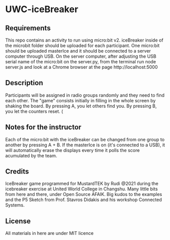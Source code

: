# UWC-iceBreaker

## Requirements
This repo contains an activity to run using micro:bit v2. iceBreaker inside of the microbit folder should be uploaded for each participant. One micro:bit should be uploaded masterIce and it should be connected to a server computer through USB. On the server computer, after adjusting the USB serial name of the micro:bit on the server.py, from the terminal run node server.js and look at a Chrome browser at the page http://localhost:5000

## Description
Participants will be assigned in radio groups randomly and they need to find each other.  The "game" consists initially in filling in the whole screen by shaking the board. By pressing A, you let others find you. By pressing B, you let the counters reset. (

## Notes for the instructor

Each of the micro:bit with the iceBreaker can be changed from one group to another by pressing A + B. If the masterIce is on (it's connected to a USB), it will automatically erase the displays every time it polls the score acumulated by the team.

## Credits
IceBreaker game programmed for MustardTEK by Rudi @2021 during the icebreaker exercise at United World College in Changshu. Many little bits from here and there, under Open Source AFAIK. Big kudos to the examples and the P5 Sketch from Prof. Stavros Didakis and his workshop Connected Systems. 

## License
All materials in here are under MIT licence
